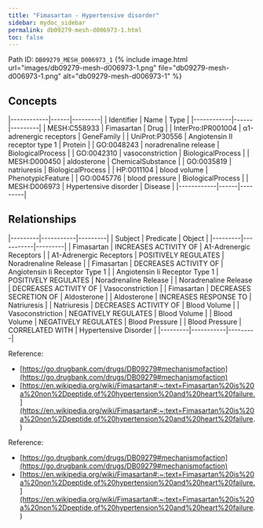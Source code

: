 ```yaml
---
title: "Fimasartan - Hypertensive disorder"
sidebar: mydoc_sidebar
permalink: db09279-mesh-d006973-1.html
toc: false 
---
```



Path ID: `DB09279_MESH_D006973_1`
{% include image.html url="images/db09279-mesh-d006973-1.png" file="db09279-mesh-d006973-1.png" alt="db09279-mesh-d006973-1" %}

## Concepts

|------------|------|---------|
| Identifier | Name | Type    |
|------------|------|---------|
| MESH:C558933 | Fimasartan | Drug |
| InterPro:IPR001004 | α1-adrenergic receptors | GeneFamily |
| UniProt:P30556 | Angiotensin II receptor type 1 | Protein |
| GO:0048243 | noradrenaline release | BiologicalProcess |
| GO:0042310 | vasoconstriction | BiologicalProcess |
| MESH:D000450 | aldosterone | ChemicalSubstance |
| GO:0035819 | natriuresis | BiologicalProcess |
| HP:0011104 | blood volume | PhenotypicFeature |
| GO:0045776 | blood pressure | BiologicalProcess |
| MESH:D006973 | Hypertensive disorder | Disease |
|------------|------|---------|

## Relationships

|---------|-----------|---------|
| Subject | Predicate | Object  |
|---------|-----------|---------|
| Fimasartan | INCREASES ACTIVITY OF | Α1-Adrenergic Receptors |
| Α1-Adrenergic Receptors | POSITIVELY REGULATES | Noradrenaline Release |
| Fimasartan | DECREASES ACTIVITY OF | Angiotensin Ii Receptor Type 1 |
| Angiotensin Ii Receptor Type 1 | POSITIVELY REGULATES | Noradrenaline Release |
| Noradrenaline Release | DECREASES ACTIVITY OF | Vasoconstriction |
| Fimasartan | DECREASES SECRETION OF | Aldosterone |
| Aldosterone | INCREASES RESPONSE TO | Natriuresis |
| Natriuresis | DECREASES ACTIVITY OF | Blood Volume |
| Vasoconstriction | NEGATIVELY REGULATES | Blood Volume |
| Blood Volume | NEGATIVELY REGULATES | Blood Pressure |
| Blood Pressure | CORRELATED WITH | Hypertensive Disorder |
|---------|-----------|---------|

Reference: 
  - [https://go.drugbank.com/drugs/DB09279#mechanismofaction](https://go.drugbank.com/drugs/DB09279#mechanismofaction)
  - [https://en.wikipedia.org/wiki/Fimasartan#:~:text=Fimasartan%20is%20a%20non%2Dpeptide,of%20hypertension%20and%20heart%20failure.](https://en.wikipedia.org/wiki/Fimasartan#:~:text=Fimasartan%20is%20a%20non%2Dpeptide,of%20hypertension%20and%20heart%20failure.)

Reference: 
  - [https://go.drugbank.com/drugs/DB09279#mechanismofaction](https://go.drugbank.com/drugs/DB09279#mechanismofaction)
  - [https://en.wikipedia.org/wiki/Fimasartan#:~:text=Fimasartan%20is%20a%20non%2Dpeptide,of%20hypertension%20and%20heart%20failure.](https://en.wikipedia.org/wiki/Fimasartan#:~:text=Fimasartan%20is%20a%20non%2Dpeptide,of%20hypertension%20and%20heart%20failure.)
